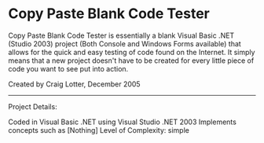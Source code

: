 Copy Paste Blank Code Tester
============================

Copy Paste Blank Code Tester is essentially a blank Visual Basic .NET (Studio 2003) project (Both Console and Windows Forms available) that allows for the quick and easy testing of code found on the Internet. It simply means that a new project doesn't have to be created for every little piece of code you want to see put into action.

Created by Craig Lotter, December 2005

*********************************

Project Details:

Coded in Visual Basic .NET using Visual Studio .NET 2003
Implements concepts such as [Nothing]
Level of Complexity: simple
